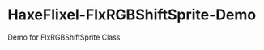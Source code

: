 HaxeFlixel-FlxRGBShiftSprite-Demo
=================================

Demo for FlxRGBShiftSprite Class
